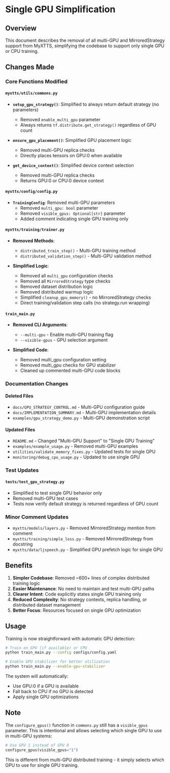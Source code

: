 # Single GPU Simplification

## Overview

This document describes the removal of all multi-GPU and MirroredStrategy support from MyXTTS, simplifying the codebase to support only single GPU or CPU training.

## Changes Made

### Core Functions Modified

#### `myxtts/utils/commons.py`

- **`setup_gpu_strategy()`**: Simplified to always return default strategy (no parameters)
  - Removed `enable_multi_gpu` parameter
  - Always returns `tf.distribute.get_strategy()` regardless of GPU count
  
- **`ensure_gpu_placement()`**: Simplified GPU placement logic
  - Removed multi-GPU replica checks
  - Directly places tensors on GPU:0 when available
  
- **`get_device_context()`**: Simplified device context selection
  - Removed multi-GPU replica checks
  - Returns GPU:0 or CPU:0 device context

#### `myxtts/config/config.py`

- **`TrainingConfig`**: Removed multi-GPU parameters
  - Removed `multi_gpu: bool` parameter
  - Removed `visible_gpus: Optional[str]` parameter
  - Added comment indicating single GPU training only

#### `myxtts/training/trainer.py`

- **Removed Methods**:
  - `distributed_train_step()` - Multi-GPU training method
  - `distributed_validation_step()` - Multi-GPU validation method

- **Simplified Logic**:
  - Removed all `multi_gpu` configuration checks
  - Removed all `MirroredStrategy` type checks
  - Removed dataset distribution logic
  - Removed distributed warmup logic
  - Simplified `cleanup_gpu_memory()` - no MirroredStrategy checks
  - Direct training/validation step calls (no strategy.run wrapping)

#### `train_main.py`

- **Removed CLI Arguments**:
  - `--multi-gpu` - Enable multi-GPU training flag
  - `--visible-gpus` - GPU selection argument

- **Simplified Code**:
  - Removed multi_gpu configuration setting
  - Removed multi_gpu checks for GPU stabilizer
  - Cleaned up commented multi-GPU code blocks

### Documentation Changes

#### Deleted Files

- `docs/GPU_STRATEGY_CONTROL.md` - Multi-GPU configuration guide
- `docs/IMPLEMENTATION_SUMMARY.md` - Multi-GPU implementation details
- `examples/gpu_strategy_demo.py` - Multi-GPU demonstration script

#### Updated Files

- `README.md` - Changed "Multi-GPU Support" to "Single GPU Training"
- `examples/example_usage.py` - Removed multi-GPU examples
- `utilities/validate_memory_fixes.py` - Updated tests for single GPU
- `monitoring/debug_cpu_usage.py` - Updated to use single GPU

### Test Updates

#### `tests/test_gpu_strategy.py`

- Simplified to test single GPU behavior only
- Removed multi-GPU test cases
- Tests now verify default strategy is returned regardless of GPU count

### Minor Comment Updates

- `myxtts/models/layers.py` - Removed MirroredStrategy mention from comment
- `myxtts/training/simple_loss.py` - Removed MirroredStrategy from docstring
- `myxtts/data/ljspeech.py` - Simplified GPU prefetch logic for single GPU

## Benefits

1. **Simpler Codebase**: Removed ~600+ lines of complex distributed training logic
2. **Easier Maintenance**: No need to maintain and test multi-GPU paths
3. **Clearer Intent**: Code explicitly states single GPU training only
4. **Reduced Complexity**: No strategy contexts, replica handling, or distributed dataset management
5. **Better Focus**: Resources focused on single GPU optimization

## Usage

Training is now straightforward with automatic GPU detection:

```bash
# Train on GPU (if available) or CPU
python train_main.py --config configs/config.yaml

# Enable GPU stabilizer for better utilization
python train_main.py --enable-gpu-stabilizer
```

The system will automatically:
- Use GPU:0 if a GPU is available
- Fall back to CPU if no GPU is detected
- Apply single GPU optimizations

## Note

The `configure_gpus()` function in `commons.py` still has a `visible_gpus` parameter. This is intentional and allows selecting which single GPU to use in multi-GPU systems:

```python
# Use GPU 1 instead of GPU 0
configure_gpus(visible_gpus="1")
```

This is different from multi-GPU distributed training - it simply selects which GPU to use for single GPU training.
